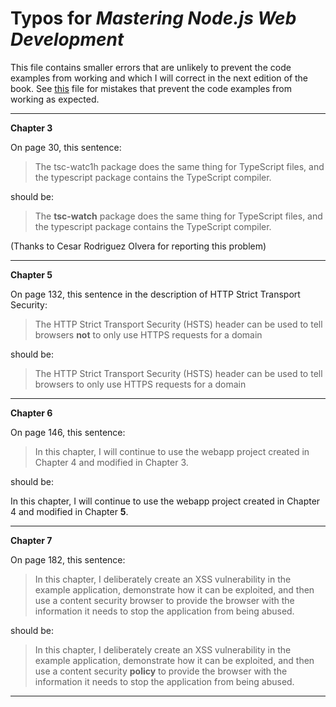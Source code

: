 # Typos for *Mastering Node.js Web Development*

This file contains smaller errors that are unlikely to prevent the code examples from working and which I will correct in the next edition of the book. See [this](errata.md) file for mistakes that prevent the code examples from working as expected.

---

**Chapter 3**

On page 30, this sentence:

>The tsc-watc1h package does the same thing for TypeScript files, and the typescript package
contains the TypeScript compiler. 

should be:

>The **tsc-watch** package does the same thing for TypeScript files, and the typescript package
contains the TypeScript compiler. 

(Thanks to Cesar Rodriguez Olvera for reporting this problem)

---

**Chapter 5**

On page 132, this sentence in the description of HTTP Strict Transport Security:

>The HTTP Strict Transport Security (HSTS) header can 
be used to tell browsers **not** to only use HTTPS requests for a domain

should be:

>The HTTP Strict Transport Security (HSTS) header can 
be used to tell browsers to only use HTTPS requests for a domain

---

**Chapter 6**

On page 146, this sentence:

>In this chapter, I will continue to use the webapp project created in Chapter 4 and modified in 
Chapter 3.

should be:

In this chapter, I will continue to use the webapp project created in Chapter 4 and modified in 
Chapter **5**.

---

**Chapter 7**

On page 182, this sentence:

>In this chapter, I deliberately create an XSS vulnerability in the example application, demonstrate 
how it can be exploited, and then use a content security browser to provide the browser with the 
information it needs to stop the application from being abused.

should be:

>In this chapter, I deliberately create an XSS vulnerability in the example application, demonstrate 
how it can be exploited, and then use a content security **policy** to provide the browser with the 
information it needs to stop the application from being abused.

---




